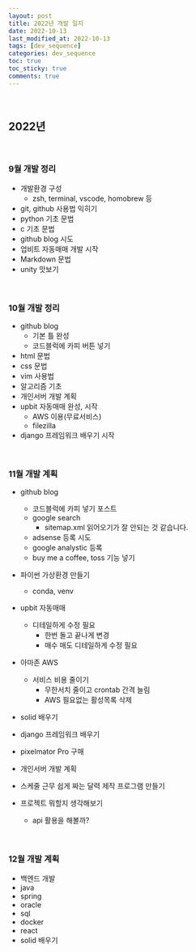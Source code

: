 ```yaml
---
layout: post
title: 2022년 개발 일지
date: 2022-10-13
last_modified_at: 2022-10-13
tags: [dev_sequence]
categories: dev_sequence
toc: true
toc_sticky: true
comments: true 
---
```


<br>

## 2022년

<br>

### 9월 개발 정리
- 개발환경 구성
  - zsh, terminal, vscode, homobrew 등
- git, github 사용법 익히기
- python 기초 문법
- c 기초 문법
- github blog 시도
- 업비트 자동매매 개발 시작
- Markdown 문법
- unity 맛보기

<br>

### 10월 개발 정리
- github blog
  - 기본 틀 완성
  - 코드블럭에 카피 버튼 넣기
- html 문법
- css 문법
- vim 사용법
- 알고리즘 기초
- 개인서버 개발 계획
- upbit 자동매매 완성, 시작
  - AWS 이용(무료서비스)
  - filezilla
- django 프레임워크 배우기 시작

<br>

### 11월 개발 계획
- github blog
  - 코드블럭에 카피 넣기 포스트
  - google search
    - sitemap.xml 읽어오기가 잘 안되는 것 같습니다.
  - adsense 등록 시도
  - google analystic 등록
  - buy me a coffee, toss 기능 넣기

- 파이썬 가상환경 만들기
  - conda, venv

- upbit 자동매매
  - 디테일하게 수정 필요
    - 한번 돌고 끝나게 변경
    - 매수 매도 디테일하게 수정 필요

- 아마존 AWS
  - 서비스 비용 줄이기 
    - 무한서치 줄이고 crontab 간격 늘림
    - AWS 필요없는 활성목록 삭제


- solid 배우기
- django 프레임워크 배우기
- pixelmator Pro 구매

- 개인서버 개발 계획
- 스케줄 근무 쉽게 짜는 달력 제작 프로그램 만들기

- 프로젝트 뭐할지 생각해보기
  - api 활용을 해볼까?
<br>

### 12월 개발 계획
- 백엔드 개발
- java
- spring
- oracle
- sql
- docker
- react
- solid 배우기
